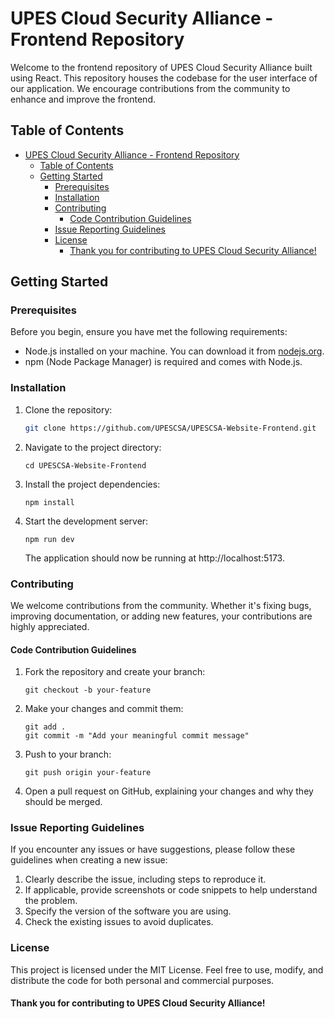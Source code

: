 # UPES Cloud Security Alliance - Frontend Repository

Welcome to the frontend repository of UPES Cloud Security Alliance built using React. This repository houses the codebase for the user interface of our application. We encourage contributions from the community to enhance and improve the frontend.

## Table of Contents

- [UPES Cloud Security Alliance - Frontend Repository](#upes-cloud-security-alliance---frontend-repository)
  - [Table of Contents](#table-of-contents)
  - [Getting Started](#getting-started)
    - [Prerequisites](#prerequisites)
    - [Installation](#installation)
    - [Contributing](#contributing)
      - [Code Contribution Guidelines](#code-contribution-guidelines)
    - [Issue Reporting Guidelines](#issue-reporting-guidelines)
    - [License](#license)
      - [Thank you for contributing to UPES Cloud Security Alliance!](#thank-you-for-contributing-to-upes-cloud-security-alliance)

## Getting Started

### Prerequisites

Before you begin, ensure you have met the following requirements:

- Node.js installed on your machine. You can download it from [nodejs.org](https://nodejs.org/).
- npm (Node Package Manager) is required and comes with Node.js.

### Installation

1. Clone the repository:

   ```bash
   git clone https://github.com/UPESCSA/UPESCSA-Website-Frontend.git
   ```

2. Navigate to the project directory:

   ```
   cd UPESCSA-Website-Frontend
   ```

3. Install the project dependencies:

   ```
   npm install
   ```

4. Start the development server:
   ```
   npm run dev
   ```
   The application should now be running at http://localhost:5173.

### Contributing

We welcome contributions from the community. Whether it's fixing bugs, improving documentation, or adding new features, your contributions are highly appreciated.

#### Code Contribution Guidelines

1. Fork the repository and create your branch:

   ```
   git checkout -b your-feature
   ```

2. Make your changes and commit them:

   ```
   git add .
   git commit -m "Add your meaningful commit message"
   ```

3. Push to your branch:

   ```
   git push origin your-feature
   ```

4. Open a pull request on GitHub, explaining your changes and why they should be merged.

### Issue Reporting Guidelines

If you encounter any issues or have suggestions, please follow these guidelines when creating a new issue:

1. Clearly describe the issue, including steps to reproduce it.
2. If applicable, provide screenshots or code snippets to help understand the problem.
3. Specify the version of the software you are using.
4. Check the existing issues to avoid duplicates.

### License

This project is licensed under the MIT License. Feel free to use, modify, and distribute the code for both personal and commercial purposes.

#### Thank you for contributing to UPES Cloud Security Alliance!
